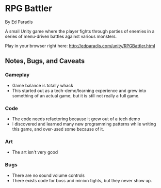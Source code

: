 RPG Battler
==========
By Ed Paradis

A small Unity game where the player fights through parties of enemies in a series of menu-driven battles against various monsters.

Play in your browser right here: http://edparadis.com/unity/RPGBattler.html

## Notes, Bugs, and Caveats ##

### Gameplay ###
 - Game balance is totally whack
 - This started out as a tech-demo/learning experience and grew into something of an actual game, but it is still not really a full game.

### Code ###
 - The code needs refactoring because it grew out of a tech demo
 - I discovered and learned many new programming patterns while writing this game, and over-used some because of it.

### Art ###
 - The art isn't very good

### Bugs ###
 - There are no sound volume controls
 - There exists code for boss and minion fights, but they never show up.



